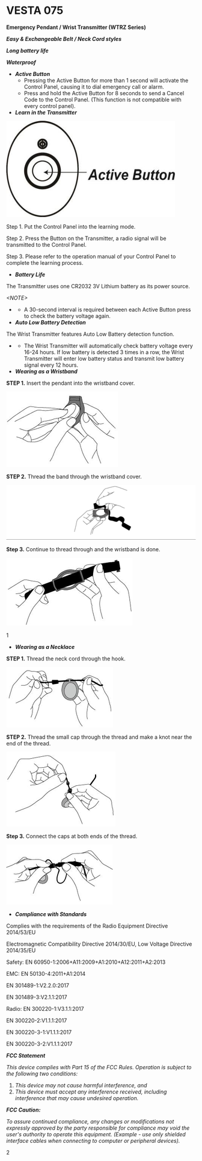 # VESTA 075

**Emergency Pendant / Wrist Transmitter (WTRZ Series)**

_**Easy & Exchangeable Belt / Neck Cord styles**_

_**Long battery life**_

_**Waterproof**_

* _**Active Button**_
  * Pressing the Active Button for more than 1 second will activate the Control Panel, causing it to dial emergency call or alarm.
  * Press and hold the Active Button for 8 seconds to send a Cancel Code to the Control Panel. (This function is not compatible with every control panel).
* _**Learn in the Transmitter**_

![](<.gitbook/assets/0 (42).jpeg>)

Step 1. Put the Control Panel into the learning mode.

Step 2. Press the Button on the Transmitter, a radio signal will be transmitted to the Control Panel.

Step 3. Please refer to the operation manual of your Control Panel to complete the learning process.

* _**Battery Life**_

The Transmitter uses one CR2032 3V Lithium battery as its power source.

_\<NOTE>_

*
  * A 30-second interval is required between each Active Button press to check the battery voltage again.
* _**Auto Low Battery Detection**_

The Wrist Transmitter features Auto Low Battery detection function.

*
  * The Wrist Transmitter will automatically check battery voltage every 16-24 hours. If low battery is detected 3 times in a row, the Wrist Transmitter will enter low battery status and transmit low battery signal every 12 hours.
* _**Wearing as a Wristband**_

**STEP 1.** Insert the pendant into the wristband cover.

![](<.gitbook/assets/1 (36).jpeg>)

**STEP 2.** Thread the band through the wristband cover.

![](<.gitbook/assets/2 (47).png>)

**Step 3.** Continue to thread through and the wristband is done.

![](<.gitbook/assets/3 (28).jpeg>)

1

* _**Wearing as a Necklace**_

**STEP 1.** Thread the neck cord through the hook.

![](<.gitbook/assets/4 (31).jpeg>)

**STEP 2.** Thread the small cap through the thread and make a knot near the end of the thread.

![](<.gitbook/assets/5 (20).jpeg>)

**Step 3.** Connect the caps at both ends of the thread.

![](<.gitbook/assets/6 (27).jpeg>)

* _**Compliance with Standards**_

Complies with the requirements of the Radio Equipment Directive 2014/53/EU

Electromagnetic Compatibility Directive 2014/30/EU, Low Voltage Directive 2014/35/EU

Safety: EN 60950-1:2006+A11:2009+A1:2010+A12:2011+A2:2013

EMC: EN 50130-4:2011+A1:2014

EN 301489-1:V2.2.0:2017

EN 301489-3:V2.1.1:2017

Radio: EN 300220-1:V3.1.1:2017

EN 300220-2:V1.1.1:2017

EN 300220-3-1:V1.1.1:2017

EN 300220-3-2:V1.1.1:2017

_**FCC Statement**_

_This device complies with Part 15 of the FCC Rules. Operation is subject to the following two conditions:_

1. _This device may not cause harmful interference, and_
2. _This device must accept any interference received, including interference that may cause undesired operation._

_**FCC Caution:**_

_To assure continued compliance, any changes or modifications not expressly approved by the party responsible for compliance may void the user's authority to operate this equipment. (Example - use only shielded interface cables when connecting to computer or peripheral devices)._

2
